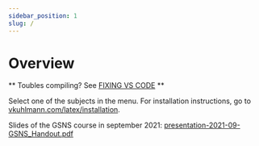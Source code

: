 ```yaml
---
sidebar_position: 1
slug: /
---
```


# Overview

** Toubles compiling? See [FIXING VS CODE](/latex/configuration/fixingVSCode) **

Select one of the subjects in the menu. For installation instructions, go to
[vkuhlmann.com/latex/installation](/latex/configuration/installation).

Slides of the GSNS course in september 2021:
[presentation-2021-09-GSNS_Handout.pdf](/assets/latex/presentation-2021-09-GSNS_Handout.pdf)

